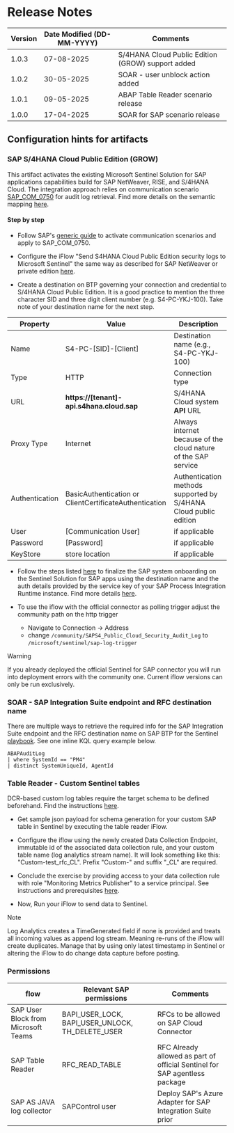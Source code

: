# Release Notes

| **Version** | **Date Modified (DD-MM-YYYY)** | **Comments** |
| --- | --- | --- |
| 1.0.3 | 07-08-2025 | S/4HANA Cloud Public Edition (GROW) support added |
| 1.0.2 | 30-05-2025 | SOAR - user unblock action added |
| 1.0.1 | 09-05-2025 | ABAP Table Reader scenario release |
| 1.0.0 | 17-04-2025 | SOAR for SAP scenario release |

## Configuration hints for artifacts

### SAP S/4HANA Cloud Public Edition (GROW)

This artifact activates the existing Microsoft Sentinel Solution for SAP applications capabilities build for SAP NetWeaver, RISE, and S/4HANA Cloud. The integration approach relies on communication scenario [SAP_COM_0750](https://help.sap.com/docs/SAP_S4HANA_CLOUD/0f69f8fb28ac4bf48d2b57b9637e81fa/a93dca70e2ce43d19ac93e3e5531e37d.html) for audit log retrieval. Find more details on the semantic mapping [here](https://help.sap.com/docs/sap-btp-abap-environment/abap-environment/retrieving-security-audit-log-e6aa861c1f5e4baa93cba69fa0565353).

#### Step by step

- Follow SAP's [generic guide](https://learning.sap.com/learning-journeys/develop-advanced-extensions-with-sap-cloud-sdk/activating-the-apis-in-sap-s-4hana-cloud_aa10624c-4e41-42e1-b3b5-1a69c096ba5b) to activate communication scenarios and apply to SAP_COM_0750.

- Configure the iFlow "Send S4HANA Cloud Public Edition security logs to Microsoft Sentinel" the same way as described for SAP NetWeaver or private edition [here](https://learn.microsoft.com/azure/sentinel/sap/preparing-sap?pivots=connection-agentless#configure-the-connector-in-microsoft-sentinel-and-in-your-sap-system).

- Create a destination on BTP governing your connection and credential to S/4HANA Cloud Public Edition. It is a good practice to mention the three character SID and three digit client number (e.g. S4-PC-YKJ-100). Take note of your destination name for the next step.

| **Property** | **Value** | **Description** |
| --- | --- | --- |
| Name | S4-PC-[SID]-[Client] | Destination name (e.g., S4-PC-YKJ-100) |
| Type | HTTP | Connection type |
| URL | **https://[tenant]-api.s4hana.cloud.sap** | S/4HANA Cloud system **API** URL |
| Proxy Type | Internet | Always internet because of the cloud nature of the SAP service |
| Authentication | BasicAuthentication or ClientCertificateAuthentication | Authentication methods supported by S/4HANA Cloud public edition |
| User | [Communication User] | if applicable |
| Password | [Password] | if applicable |
| KeyStore | store location | if applicable |

- Follow the steps listed [here](https://learn.microsoft.com/azure/sentinel/sap/preparing-sap?pivots=connection-agentless#configure-the-connector-in-microsoft-sentinel-and-in-your-sap-system) to finalize the SAP system onboarding on the Sentinel Solution for SAP apps using the destination name and the auth details provided by the service key of your SAP Process Integration Runtime instance. Find more details [here](https://learn.microsoft.com/azure/sentinel/sap/preparing-sap?pivots=connection-agentless#configure-sap-btp-settings).

- To use the iflow with the official connector as polling trigger adjust the community path on the http trigger

  - Navigate to Connection -> Address
  - change `/community/SAPS4_Public_Cloud_Security_Audit_Log` to `/microsoft/sentinel/sap-log-trigger`

> [!WARNING]
> If you already deployed the official Sentinel for SAP connector you will run into deployment errors with the community one. Current iflow versions can only be run exclusively.

### SOAR - SAP Integration Suite endpoint and RFC destination name

There are multiple ways to retrieve the required info for the SAP Integration Suite endpoint and the RFC destination name on SAP BTP for the Sentinel [playbook](https://learn.microsoft.com/azure/sentinel/sap/sap-solution-security-content#available-playbooks). See one inline KQL query example below.

```kql
ABAPAuditLog
| where SystemId == "PM4"
| distinct SystemUniqueId, AgentId
```

### Table Reader - Custom Sentinel tables

DCR-based custom log tables require the target schema to be defined beforehand. Find the instructions [here](https://learn.microsoft.com/azure/azure-monitor/logs/create-custom-table?tabs=azure-portal-1%2Cazure-portal-2%2Cazure-portal-3#create-a-custom-table).

- Get sample json payload for schema generation for your custom SAP table in Sentinel by executing the table reader iFlow.

- Configure the iflow using the newly created Data Collection Endpoint, immutable id of the associated data collection rule, and your custom table name (log analytics stream name). It will look something like this: "Custom-test_rfc_CL". Prefix "Custom-" and suffix "_CL" are required.

- Conclude the exercise by providing access to your data collection rule with role "Monitoring Metrics Publisher" to a service principal. See instructions and prerequisites [here](https://learn.microsoft.com/entra/identity-platform/howto-create-service-principal-portal#option-3-create-a-new-client-secret).

- Now, Run your iFlow to send data to Sentinel.

> [!NOTE]
> Log Analytics creates a TimeGenerated field if none is provided and treats all incoming values as append log stream. Meaning re-runs of the iFlow will create duplicates. Manage that by using only latest timestamp in Sentinel or altering the iFlow to do change data capture before posting.

### Permissions

| **flow** | **Relevant SAP permissions** | **Comments** |
| --- | --- | --- |
| SAP User Block from Microsoft Teams | BAPI_USER_LOCK, BAPI_USER_UNLOCK, TH_DELETE_USER | RFCs to be allowed on SAP Cloud Connector |
| SAP Table Reader | RFC_READ_TABLE | RFC Already allowed as part of official Sentinel for SAP agentless package |
| SAP AS JAVA log collector | SAPControl user | Deploy SAP's Azure Adapter for SAP Integration Suite prior |
